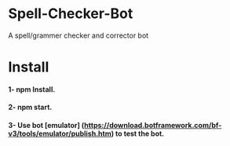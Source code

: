 # Spell-Checker-Bot
A spell/grammer checker and corrector bot


# Install
#### 1- npm Install.
#### 2- npm start.
#### 3- Use bot [emulator] (https://download.botframework.com/bf-v3/tools/emulator/publish.htm) to test the bot.


